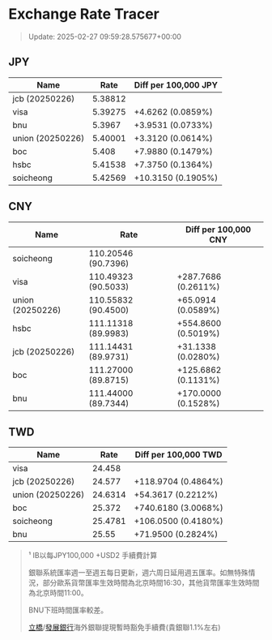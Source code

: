 # Exchange Rate Tracer

> Update: 2025-02-27 09:59:28.575677+00:00

## JPY

| Name             |    Rate | Diff per 100,000 JPY   |
|------------------|---------|------------------------|
| jcb (20250226)   | 5.38812 |                        |
| visa             | 5.39275 | +4.6262 (0.0859%)      |
| bnu              | 5.3967  | +3.9531 (0.0733%)      |
| union (20250226) | 5.40001 | +3.3120 (0.0614%)      |
| boc              | 5.408   | +7.9880 (0.1479%)      |
| hsbc             | 5.41538 | +7.3750 (0.1364%)      |
| soicheong        | 5.42569 | +10.3150 (0.1905%)     |

## CNY

| Name             | Rate                | Diff per 100,000 CNY   |
|------------------|---------------------|------------------------|
| soicheong        | 110.20546	(90.7396) |                        |
| visa             | 110.49323	(90.5033) | +287.7686 (0.2611%)    |
| union (20250226) | 110.55832	(90.4500) | +65.0914 (0.0589%)     |
| hsbc             | 111.11318	(89.9983) | +554.8600 (0.5019%)    |
| jcb (20250226)   | 111.14431	(89.9731) | +31.1338 (0.0280%)     |
| boc              | 111.27000	(89.8715) | +125.6862 (0.1131%)    |
| bnu              | 111.44000	(89.7344) | +170.0000 (0.1528%)    |

## TWD

| Name             |    Rate | Diff per 100,000 TWD   |
|------------------|---------|------------------------|
| visa             | 24.458  |                        |
| jcb (20250226)   | 24.577  | +118.9704 (0.4864%)    |
| union (20250226) | 24.6314 | +54.3617 (0.2212%)     |
| boc              | 25.372  | +740.6180 (3.0068%)    |
| soicheong        | 25.4781 | +106.0500 (0.4180%)    |
| bnu              | 25.55   | +71.9500 (0.2824%)     |


> ¹ IB以每JPY100,000 +USD2 手續費計算
>
> 銀聯系統匯率週一至週五每日更新，週六周日延用週五匯率。如無特殊情況，部分歐系貨幣匯率生效時間為北京時間16:30，其他貨幣匯率生效時間為北京時間11:00。
>
> BNU下班時間匯率較差。
>
> [立橋](https://www.wlbank.com.mo/uploads/ueditor/file/20181211/1544536513900230.pdf)/[發展銀行](https://www.mdb.com.mo/Service_Charges_20230728.pdf)海外銀聯提現暫時豁免手續費(貴銀聯1.1%左右)

